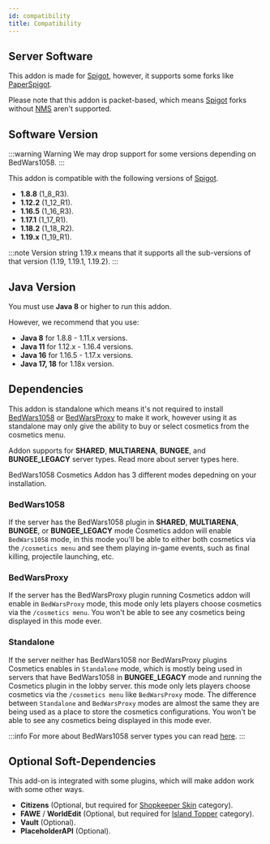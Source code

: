 ```yaml
---
id: compatibility
title: Compatibility
---
```


## Server Software
This addon is made for [Spigot](https://www.spigotmc.org/), however, it supports some forks like [PaperSpigot](https://papermc.io/).

Please note that this addon is packet-based, which means [Spigot](https://www.spigotmc.org/) forks without [NMS](https://www.spigotmc.org/wiki/general-introduction-of-packets-nms/) aren't supported.

## Software Version

:::warning Warning
We may drop support for some versions depending on BedWars1058.
:::

This addon is compatible with the following versions of [Spigot](https://www.spigotmc.org/).
* **1.8.8** (1_8_R3).
* **1.12.2** (1_12_R1).
* **1.16.5** (1_16_R3).
* **1.17.1** (1_17_R1).
* **1.18.2** (1_18_R2).
* **1.19.x** (1_19_R1).

:::note
Version string 1.19.x means that it supports all the sub-versions of that version (1.19, 1.19.1, 1.19.2).
:::

## Java Version

You must use **Java 8** or higher to run this addon.

However, we recommend that you use:

* **Java 8** for 1.8.8 - 1.11.x versions.
* **Java 11** for 1.12.x - 1.16.4 versions.
* **Java 16** for 1.16.5 - 1.17.x versions.
* **Java 17, 18** for 1.18x version.

## Dependencies

This addon is standalone which means it's not required to install [BedWars1058](https://polymart.org/r/1152) or [BedWarsProxy](https://polymart.org/r/2167) to make it work, however using it as standalone may only give the ability to buy or select cosmetics from the cosmetics menu.

Addon supports for **SHARED**, **MULTIARENA**, **BUNGEE**, and **BUNGEE_LEGACY** server types. Read more about server types here.

BedWars1058 Cosmetics Addon has 3 different modes depedning on your installation.

### BedWars1058
If the server has the BedWars1058 plugin in **SHARED**, **MULTIARENA**, **BUNGEE**, or **BUNGEE_LEGACY** mode Cosmetics addon will enable `BedWars1058` mode, in this mode you'll be able to either both cosmetics via the `/cosmetics menu` and see them playing in-game events, such as final killing, projectile launching, etc.

### BedWarsProxy
If the server has the BedWarsProxy plugin running Cosmetics addon will enable in `BedWarsProxy` mode, this mode only lets players choose cosmetics via the `/cosmetics menu`. You won't be able to see any cosmetics being displayed in this mode ever.

### Standalone
If the server neither has BedWars1058 nor BedWarsProxy plugins Cosmetics enables in `Standalone` mode, which is mostly being used in servers that have BedWars1058 in **BUNGEE_LEGACY** mode and running the Cosmetics plugin in the lobby server. this mode only lets players choose cosmetics via the `/cosmetics menu` like `BedWarsProxy` mode. The difference between `Standalone` and `BedWarsProxy` modes are almost the same they are being used as a place to store the cosmetics configurations. You won't be able to see any cosmetics being displayed in this mode ever.

:::info
For more about BedWars1058 server types you can read [here](https://wiki.andrei1058.dev/docs/BedWars1058/configuration/main-configuration).
:::

## Optional Soft-Dependencies

This add-on is integrated with some plugins, which will make addon work with some other ways.

* **Citizens** (Optional, but required for [Shopkeeper Skin](cosmetic-categories/shopkeeper-skin) category).
* **FAWE** / **WorldEdit** (Optional, but required for [Island Topper](cosmetic-categories/island-topper) category).
* **Vault** (Optional).
* **PlaceholderAPI** (Optional).